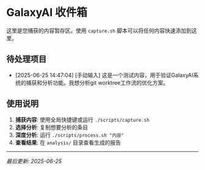 # GalaxyAI 收件箱

这里是您捕获的内容暂存区。使用 `capture.sh` 脚本可以将任何内容快速添加到这里。

## 待处理项目

- [2025-06-25 14:47:04] [手动输入] 这是一个测试内容，用于验证GalaxyAI系统的捕获和分析功能。我想分析git worktree工作流的优化方案。


<!-- 新的捕获内容会自动添加到这里 -->
<!-- 格式: - [时间戳] [来源] 内容 -->

## 使用说明

1. **捕获内容**: 使用全局快捷键或运行 `./scripts/capture.sh`
2. **选择分析**: 复制想要分析的条目
3. **深度分析**: 运行 `./scripts/process.sh "内容"`
4. **查看结果**: 在 `analysis/` 目录查看生成的报告

---
*最后更新: 2025-06-25*
